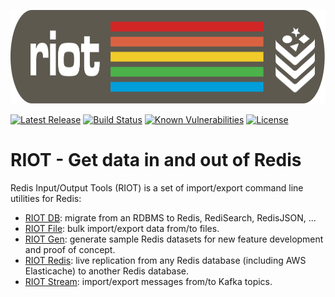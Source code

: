 <p align="center"><img src="docs/images/riot.svg" alt="riot" height="150px"></p>

[![Latest Release](https://img.shields.io/github/release/redis-developer/riot.svg)](https://github.com/redis-developer/riot/releases/latest)
[![Build Status](https://github.com/redis-developer/riot/workflows/CI/badge.svg)](https://github.com/redis-developer/riot/workflows/CI/badge.svg)
[![Known Vulnerabilities](https://snyk.io/test/github/redis-developer/riot/badge.svg?targetFile=build.gradle)](https://snyk.io/test/github/redis-developer/riot?targetFile=build.gradle)
[![License](https://img.shields.io/github/license/redis-developer/riot.svg)](https://github.com/redis-developer/riot)

# RIOT - Get data in and out of Redis

Redis Input/Output Tools (RIOT) is a set of import/export command line utilities for Redis:

* [RIOT DB](https://redis-developer.github.io/riot/riot-db.html): migrate from an RDBMS to Redis, RediSearch, RedisJSON, ...
* [RIOT File](https://redis-developer.github.io/riot/riot-file.html): bulk import/export data from/to files.
* [RIOT Gen](https://redis-developer.github.io/riot/riot-gen.html): generate sample Redis datasets for new feature development and proof of concept.
* [RIOT Redis](https://redis-developer.github.io/riot/riot-redis.html): live replication from any Redis database (including AWS Elasticache) to another Redis database.
* [RIOT Stream](https://redis-developer.github.io/riot/riot-stream.html): import/export messages from/to Kafka topics.
